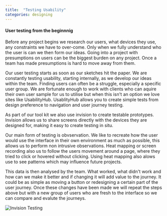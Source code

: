 ```yaml
---
title:  "Testing Usability"
categories: designing
---
```

<h4> User testing from the beginnnig </h4>
Before any project begins we research our users, what devices they use, any constraints we have to over-come. Only when we fully understand who the user is can we then form our ideas. Going into a project with presumptions on users can be the biggest burden on any project. Once a team has made presumptions is hard to move away from them. 

Our user testing starts as soon as our sketches hit the paper. We are constantly testing usability, starting internally, as we develop our ideas within the team. 
Finding users can often be a struggle, especially a specific user group. We are fortunate enough to work with clients who can aquire their own user sample for us to utilise but when this isn't an option we love sites like UsabilityHub. UsablityHub allows you to create simple tests from design preference to navigation and user journey testing. 

As part of our tool kit we also use invision to create testable prototypes. Invision allows us to share screens directly with the devices they are designed for, making it easy to create testing in situ. 

Our main form of testing is obvservation. We like to recreate how the user would use the interface in their own environment as much as possible, this allows us to perform non intrusive observations. Heat mapping or screen recording also us to follow the users movement around a page, where they tried to click or hovered without clicking. Using heat mapping also alows use to see patterns which may influence future projects. 

This data is then analysed by the team. What worked, what didn't work and how can we make it better and if changing it will add value to the journey. It could be as simple as moving a button or redesigning a certain part of the user journey. Once these changes have been made we will repeat the steps above but with a new group of users who are fresh to the interface so we can compare and evalute the journeys.

![Invision Testing](https://image.ibb.co/j9q2ca/Invision_prototyping_app.jpg)
